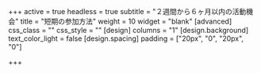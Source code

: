 +++
active = true
headless = true
subtitle = "２週間から６ヶ月以内の活動機会"
title = "短期の参加方法"
weight = 10
widget = "blank"
[advanced]
css_class = ""
css_style = ""
[design]
columns = "1"
[design.background]
text_color_light = false
[design.spacing]
padding = ["20px", "0", "20px", "0"]

+++
